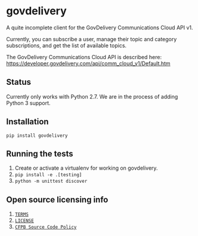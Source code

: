 # govdelivery

A quite incomplete client for the GovDelivery Communications Cloud API v1.

Currently, you can subscribe a user, manage their topic and category
subscriptions, and get the list of available topics.

The GovDelivery Communications Cloud API is described here:
https://developer.govdelivery.com/api/comm_cloud_v1/Default.htm


## Status

Currently only works with Python 2.7.
We are in the process of adding Python 3 support.


## Installation

`pip install govdelivery`


## Running the tests

1. Create or activate a virtualenv for working on govdelivery.
1. `pip install -e .[testing]`
1. `python -m unittest discover`


## Open source licensing info

1. [`TERMS`](TERMS.md)
2. [`LICENSE`](LICENSE)
3. [`CFPB Source Code Policy`](https://github.com/cfpb/source-code-policy)
